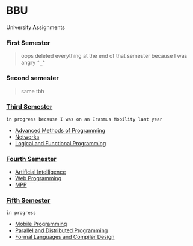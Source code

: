 # BBU
University Assignments

### First Semester 
> oops deleted everything at the end of that semester because I was angry `^_^`
### Second semester
> same tbh
### [Third Semester](https://github.com/diananoveanu/UBB/tree/master/Sem3) 
`in progress because I was on an Erasmus Mobility last year`

- [Advanced Methods of Programming](https://github.com/diananoveanu/UBB/tree/master/Sem3/MAP)
- [Networks](https://github.com/diananoveanu/UBB/tree/master/Sem3/Computer%20Networks/Lab1)
- [Logical and Functional Programming](https://github.com/diananoveanu/UBB/tree/master/Sem3/PLF)

### [Fourth Semester](https://github.com/diananoveanu/UBB/tree/master/Sem4)

- [Artificial Intelligence](https://github.com/diananoveanu/UBB/tree/master/Sem4/AI)
- [Web Programming](https://github.com/diananoveanu/UBB/tree/master/Sem4/Web)
- [MPP](https://github.com/diananoveanu/UBB/tree/master/Sem4/MPP)

### [Fifth Semester](https://github.com/diananoveanu/UBB/tree/master/Sem5)
`in progress`
- [Mobile Programming](https://github.com/diananoveanu/UBB/tree/master/Sem5/Mobile)
- [Parallel and Distributed Programming](https://github.com/diananoveanu/UBB/tree/master/Sem5/PDP)
- [Formal Languages and Compiler Design](https://github.com/diananoveanu/UBB/tree/master/Sem5/FLCD)
